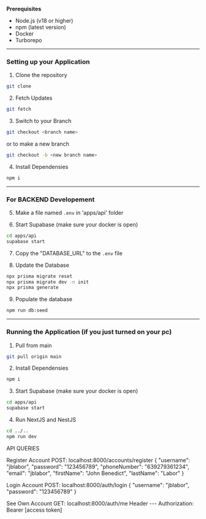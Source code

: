 **Prerequisites**
- Node.js (v18 or higher)
- npm (latest version)
- Docker
- Turborepo
------------

### Setting up your Application


1. Clone the repository
```bash
git clone
```

2. Fetch Updates
```bash
git fetch
```

3. Switch to your Branch
```bash
git checkout <branch name>
```
or to make a new branch
```bash
git checkout -b <new branch name>
```

4. Install Dependensies
```bash
npm i
```
------------
### For BACKEND Developement 
5. Make a file named `.env` in 'apps/api' folder

6. Start Supabase (make sure your docker is open)
```bash
cd apps/api
supabase start
```

7. Copy the "DATABASE_URL" to the `.env` file

8. Update the Database
```bash
npx prisma migrate reset
npx prisma migrate dev -n init
npx prisma generate
```

9. Populate the database
```bash
npm run db:seed
```
------------
### Running the Application (if you just turned on your pc)
1. Pull from main
```bash
git pull origin main
```

2. Install Dependensies
```bash
npm i
```

3. Start Supabase (make sure your docker is open)
```bash
cd apps/api
supabase start
```

4. Run NextJS and NestJS
```bash
cd ../..
npm run dev
```

API QUERIES

Register Account
POST: localhost:8000/accounts/register
{
  "username": "jblabor",
  "password": "123456789",
  "phoneNumber": "639279361234",
  "email": "jblabor",
  "firstName": "John Benedict",
  "lastName": "Labor"
}

Login Account
POST: localhost:8000/auth/login
{
  "username": "jblabor",
  "password": "123456789"
}

See Own Account
GET: localhost:8000/auth/me
Header ---
Authorization: Bearer [access token] 






